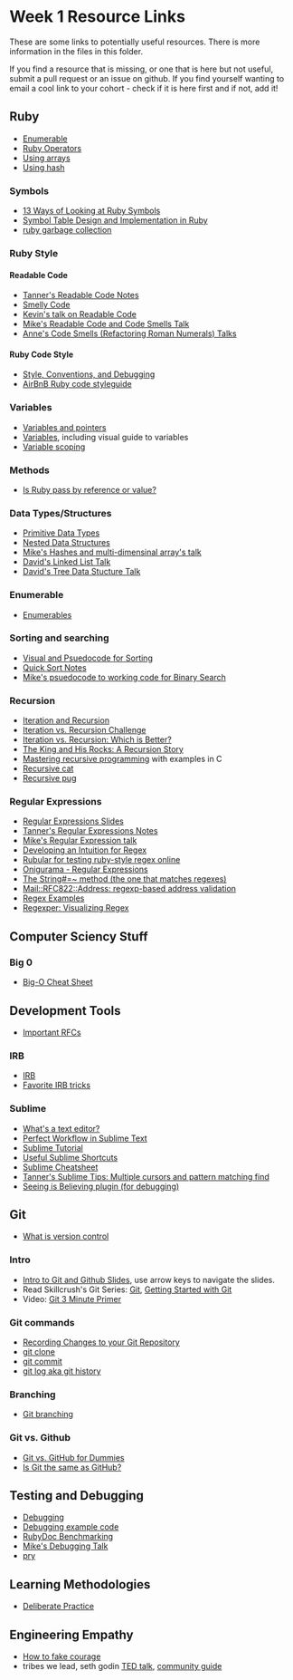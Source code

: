 # Week 1 Resource Links

These are some links to potentially useful resources.  There is more information in the files in this folder.

If you find a resource that is missing, or one that is here but not useful, submit a pull request or an issue on github.  If you find yourself wanting to email a cool link to your cohort - check if it is here first and if not, add it!

## Ruby

- [Enumerable](http://ruby-doc.org/core-1.9.3/Enumerable.html)
- [Ruby Operators](http://www.tutorialspoint.com/ruby/ruby_operators.htm)
- [Using arrays](http://blog.teamtreehouse.com/ruby-arrays)
- [Using hash](http://teamtreehouse.com/library/ruby-foundations#hashes)

### Symbols
- [13 Ways of Looking at Ruby Symbols](http://www.randomhacks.net/articles/2007/01/20/13-ways-of-looking-at-a-ruby-symbol#3)
- [Symbol Table Design and Implementation in Ruby](https://www.ruby-forum.com/topic/3513542)
- [ruby garbage collection](http://www.rubyinside.com/how-ruby-manages-memory-and-garbage-collection-3006.html)

### Ruby Style

#### Readable Code
- [Tanner's Readable Code Notes](https://gist.github.com/openspectrum/1fc609849ee747e333a1)
- [Smelly Code](https://gist.github.com/alycit/8cecbd9d69e5d0f0be22)
- [Kevin's talk on Readable
Code](http://talks.devbootcamp.com/readable-code)
- [Mike's Readable Code and Code Smells
Talk](http://talks.devbootcamp.com/readable-code-plus-code-smells)
- [Anne's Code Smells (Refactoring Roman Numerals)
Talks](http://talks.devbootcamp.com/code-smells-refactoring-roman-numerals)


#### Ruby Code Style
- [Style, Conventions, and Debugging](http://ruby.bastardsbook.com/chapters/conventions/)
- [AirBnB Ruby code styleguide](https://github.com/airbnb/ruby)

### Variables
- [Variables and pointers](variables-and-pointers.pdf)
- [Variables](http://ruby.bastardsbook.com/chapters/variables/), including visual guide to variables
- [Variable scoping](https://gist.github.com/alycit/cce40544f02946715266)

### Methods

- [Is Ruby pass by reference or value?](http://stackoverflow.com/questions/1872110/is-ruby-pass-by-reference-or-by-value)

### Data Types/Structures

- [Primitive Data Types](http://en.wikipedia.org/wiki/Primitive_data_type)
- [Nested Data Structures](nested-data-structures.pdf)
- [Mike's Hashes and multi-dimensinal array's
talk](http://talks.devbootcamp.com/hashes-and-multi-dimesional-arrays)
- [David's Linked List Talk](http://talks.devbootcamp.com/linked-lists)
- [David's Tree Data Stucture
Talk](http://talks.devbootcamp.com/tree-data-structure)

### Enumerable
- [Enumerables](http://ruby.bastardsbook.com/chapters/enumerables/)


### Sorting and searching
- [Visual and Psuedocode for Sorting](http://www.sorting-algorithms.com/)
- [Quick Sort Notes](https://docs.google.com/presentation/d/16oB51uIDQUau9LN8xV5OSpxopojwe7127mcyJ3TL6SE/edit?usp=sharing)
- [Mike's psuedocode to working code for Binary
Search](http://talks.devbootcamp.com/pseudocode-to-working-code-binary-search)

### Recursion
- [Iteration and Recursion](iteration-and-recursion.pdf)
- [Iteration vs. Recursion Challenge](recursion-vs-iteration-benchmarking-challenge.md)
- [Iteration vs. Recursion: Which is
Better?](week-1/cornell_cs211_spring-98_07-recursion.pdf)
- [The King and His Rocks: A Recursion Story](http://ruby.bastardsbook.com/chapters/recursion/)
- [Mastering recursive programming](http://www.ibm.com/developerworks/library/l-recurs/index.html) with examples in C
- [Recursive cat](http://sweetsugarmama.net/wp-content/uploads/2011/09/hello-kitty-cat-costume.jpg)
- [Recursive pug](http://farm7.staticflickr.com/6033/6291424431_3527ef5bf3_z.jpg)


### Regular Expressions

- [Regular Expressions Slides](regular-expressions.pdf)
- [Tanner's Regular Expressions Notes](https://gist.github.com/openspectrum/395b89258d2234762b63)
- [Mike's Regular Expression
talk](http://talks.devbootcamp.com/pattern-matching-with-regular-expressions)
- [Developing an Intuition for Regex](regex.md)
- [Rubular for testing ruby-style regex online](http://rubular.com/)
- [Onigurama - Regular Expressions](http://www.geocities.jp/kosako3/oniguruma/doc/RE.txt)
- [The String#=~ method (the one that matches regexes)](http://www.ruby-doc.org/core-1.9.3/String.html#method-i-3D-7E)
- [Mail::RFC822::Address: regexp-based address validation](http://ex-parrot.com/~pdw/Mail-RFC822-Address.html)
- [Regex Examples](http://www.regular-expressions.info/examples.html)
- [Regexper: Visualizing Regex](http://www.regexper.com/)



## Computer Sciency Stuff

### Big 0
- [Big-O Cheat Sheet](http://bigocheatsheet.com/#data-structures)

## Development Tools
- [Important RFCs](http://tangentsoft.net/rfcs/)

### IRB
- [IRB](http://www.rubyinside.com/irb-lets-bone-up-on-the-interactive-ruby-shell-1771.html)
- [Favorite IRB tricks](http://stackoverflow.com/questions/123494/whats-your-favourite-irb-trick)

### Sublime

- [What's a text editor?](http://skillcrush.com/2012/09/10/text-editor/)
- [Perfect Workflow in Sublime Text](http://code.tutsplus.com/articles/perfect-workflow-in-sublime-text-free-course--net-27293)
- [Sublime Tutorial](https://www.shortcutfoo.com/app/tutorial/sublimetext)
- [Useful Sublime Shortcuts](https://gist.github.com/lucasfais/1207002/de52babd6674d5e6234bc25a63eab5eff151c36c)
- [Sublime Cheatsheet](http://www.cheatography.com/example42/cheat-sheets/sublime-text-2-shortcuts-os-x/)
- [Tanner's Sublime Tips: Multiple cursors and pattern matching
find](http://talks.devbootcamp.com/sublime-tips-multiple-cursors-and-pattern-matching-in-find)
- [Seeing is
Believing plugin (for debugging)](https://github.com/JoshCheek/sublime-text-2-seeing-is-believing)

## Git

- [What is version
control](http://skillcrush.com/2013/02/11/version-control/)

### Intro
- [Intro to Git and Github
Slides](http://girldevelopit.com/assets/github/index.html#/), use arrow keys to navigate the slides.
- Read Skillcrush's Git Series: [Git](http://skillcrush.com/2013/02/18/git/), [Getting Started with Git](http://skillcrush.com/2013/02/20/get-started-working-with-git/)
- Video: [Git 3 Minute Primer](http://www.youtube.com/watch?v=_Jmkvv_nKTE)

### Git commands
- [Recording Changes to your Git Repository](http://git-scm.com/book/en/Git-Basics-Recording-Changes-to-the-Repository)
- [git clone](git_clone.md)
- [git commit](https://www.atlassian.com/git/tutorial/git-basics#!commit)
- [git log aka git history](https://www.atlassian.com/git/tutorial/git-basics#!log)

### Branching
- [Git branching](http://pcottle.github.io/learnGitBranching/)

### Git vs. Github
- [Git vs. GitHub for Dummies](http://stephaniehoh.github.io/blog/2013/10/07/git-vs-github-for-dummies/)
- [Is Git the same as GitHub?](http://www.jahya.net/blog/?2013-05-git-vs-github)

## Testing and Debugging
- [Debugging](week-1/debugging.md)
- [Debugging example code](debugger.rb)
- [RubyDoc Benchmarking](http://www.ruby-doc.org/stdlib-1.9.3/libdoc/benchmark/rdoc/Benchmark.html)
- [Mike's Debugging Talk](http://talks.devbootcamp.com/debugging)
- [pry](http://pryrepl.org/)

## Learning Methodologies

- [Deliberate Practice](http://www.farnamstreetblog.com/2012/07/what-is-deliberate-practice/)


## Engineering Empathy

- [How to fake courage](http://blog.42floors.com/fake-courage/#.Ujnq1GRARq6)
- tribes we lead, seth godin [TED talk](http://www.ted.com/talks/seth_godin_on_the_tribes_we_lead.html), [community guide](http://sethgodin.typepad.com/seths_blog/files/TribesQA2.pdf)



